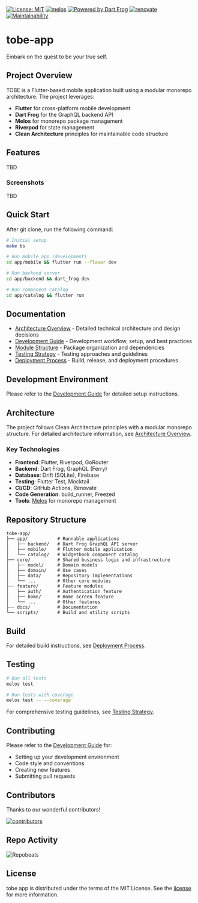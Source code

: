 [![License: MIT](https://img.shields.io/badge/license-MIT-blue.svg)](https://opensource.org/licenses/MIT)
[![melos](https://img.shields.io/badge/maintained%20with-melos-f700ff.svg?style=flat-square)](https://github.com/invertase/melos)
[![Powered by Dart Frog](https://img.shields.io/endpoint?url=https://tinyurl.com/dartfrog-badge)](https://dartfrog.vgv.dev)
[![renovate](https://img.shields.io/badge/maintaied%20with-renovate-blue?logo=renovatebot)](https://app.renovatebot.com/dashboard)
[![Maintainability](https://api.codeclimate.com/v1/badges/d91f882c23e2b0143794/maintainability)](https://codeclimate.com/github/tatsutakein-jp/tobe-app/maintainability)

# tobe-app

Embark on the quest to be your true self.

## Project Overview

TOBE is a Flutter-based mobile application built using a modular monorepo architecture. The project leverages:

- **Flutter** for cross-platform mobile development
- **Dart Frog** for the GraphQL backend API
- **Melos** for monorepo package management
- **Riverpod** for state management
- **Clean Architecture** principles for maintainable code structure

## Features

TBD

### Screenshots

TBD

## Quick Start

After git clone, run the following command:

```bash
# Initial setup
make bs

# Run mobile app (development)
cd app/mobile && flutter run --flavor dev

# Run backend server
cd app/backend && dart_frog dev

# Run component catalog
cd app/catalog && flutter run
```

## Documentation

- [Architecture Overview](./architecture.md) - Detailed technical architecture and design decisions
- [Development Guide](./development.md) - Development workflow, setup, and best practices
- [Module Structure](./modules.md) - Package organization and dependencies
- [Testing Strategy](./testing.md) - Testing approaches and guidelines
- [Deployment Process](./deployment.md) - Build, release, and deployment procedures

## Development Environment

Please refer to the [Development Guide](./development.md) for detailed setup instructions.

## Architecture

The project follows Clean Architecture principles with a modular monorepo structure. For detailed architecture information, see [Architecture Overview](./architecture.md).

### Key Technologies

- **Frontend**: Flutter, Riverpod, GoRouter
- **Backend**: Dart Frog, GraphQL (Ferry)
- **Database**: Drift (SQLite), Firebase
- **Testing**: Flutter Test, Mocktail
- **CI/CD**: GitHub Actions, Renovate
- **Code Generation**: build_runner, Freezed
- **Tools**: [Melos](https://melos.invertase.dev) for monorepo management

## Repository Structure

```text
tobe-app/
├── app/           # Runnable applications
│   ├── backend/   # Dart Frog GraphQL API server
│   ├── mobile/    # Flutter mobile application
│   └── catalog/   # Widgetbook component catalog
├── core/          # Shared business logic and infrastructure
│   ├── model/     # Domain models
│   ├── domain/    # Use cases
│   ├── data/      # Repository implementations
│   └── ...        # Other core modules
├── feature/       # Feature modules
│   ├── auth/      # Authentication feature
│   ├── home/      # Home screen feature
│   └── ...        # Other features
├── docs/          # Documentation
└── scripts/       # Build and utility scripts
```

## Build

For detailed build instructions, see [Deployment Process](./deployment.md).

## Testing

```bash
# Run all tests
melos test

# Run tests with coverage
melos test -- --coverage
```

For comprehensive testing guidelines, see [Testing Strategy](./testing.md).

## Contributing

Please refer to the [Development Guide](./development.md) for:
- Setting up your development environment
- Code style and conventions
- Creating new features
- Submitting pull requests

## Contributors

Thanks to our wonderful contributors!

<a href="https://github.com/tatsutakein-jp/tobe-app/graphs/contributors">
  <img src="https://contrib.rocks/image?repo=tatsutakein-jp/tobe-app"  alt="contributors"/>
</a>

## Repo Activity

![Repobeats](https://repobeats.axiom.co/api/embed/78f120a5545839ba681a91e0c4ebfa8f8d093c83.svg "Repobeats analytics image")

## License

tobe app is distributed under the terms of the MIT License. See the [license](../LICENSE) for more
information.
